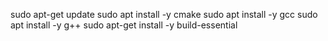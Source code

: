sudo apt-get update
sudo apt install -y cmake
sudo apt install -y gcc
sudo apt install -y g++
sudo apt-get install -y build-essential